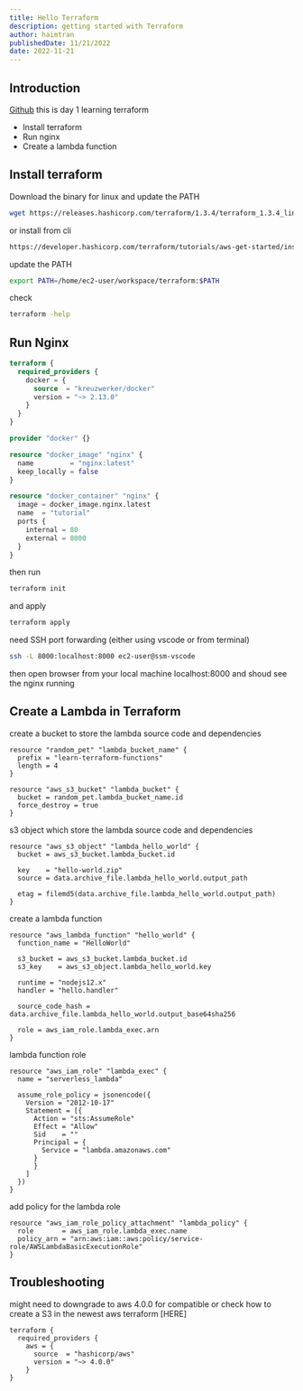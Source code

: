 ```yaml
---
title: Hello Terraform
description: getting started with Terraform
author: haimtran
publishedDate: 11/21/2022
date: 2022-11-21
---
```


## Introduction

[Github]() this is day 1 learning terraform

- Install terraform
- Run nginx
- Create a lambda function

## Install terraform

Download the binary for linux and update the PATH

```bash
wget https://releases.hashicorp.com/terraform/1.3.4/terraform_1.3.4_linux_386.zip
```

or install from cli

```bash
https://developer.hashicorp.com/terraform/tutorials/aws-get-started/install-cli
```

update the PATH

```bash
export PATH=/home/ec2-user/workspace/terraform:$PATH
```

check

```bash
terraform -help
```

## Run Nginx

```tf
terraform {
  required_providers {
    docker = {
      source  = "kreuzwerker/docker"
      version = "~> 2.13.0"
    }
  }
}

provider "docker" {}

resource "docker_image" "nginx" {
  name         = "nginx:latest"
  keep_locally = false
}

resource "docker_container" "nginx" {
  image = docker_image.nginx.latest
  name  = "tutorial"
  ports {
    internal = 80
    external = 8000
  }
}
```

then run

```bash
terraform init
```

and apply

```bash
terraform apply
```

need SSH port forwarding (either using vscode or from terminal)

```bash
ssh -L 8000:localhost:8000 ec2-user@ssm-vscode
```

then open browser from your local machine localhost:8000 and shoud see the nginx running

## Create a Lambda in Terraform

create a bucket to store the lambda source code and dependencies

```tsx
resource "random_pet" "lambda_bucket_name" {
  prefix = "learn-terraform-functions"
  length = 4
}

resource "aws_s3_bucket" "lambda_bucket" {
  bucket = random_pet.lambda_bucket_name.id
  force_destroy = true
}
```

s3 object which store the lambda source code and dependencies

```tsx
resource "aws_s3_object" "lambda_hello_world" {
  bucket = aws_s3_bucket.lambda_bucket.id

  key    = "hello-world.zip"
  source = data.archive_file.lambda_hello_world.output_path

  etag = filemd5(data.archive_file.lambda_hello_world.output_path)
}
```

create a lambda function

```tsx
resource "aws_lambda_function" "hello_world" {
  function_name = "HelloWorld"

  s3_bucket = aws_s3_bucket.lambda_bucket.id
  s3_key    = aws_s3_object.lambda_hello_world.key

  runtime = "nodejs12.x"
  handler = "hello.handler"

  source_code_hash = data.archive_file.lambda_hello_world.output_base64sha256

  role = aws_iam_role.lambda_exec.arn
}
```

lambda function role

```tsx
resource "aws_iam_role" "lambda_exec" {
  name = "serverless_lambda"

  assume_role_policy = jsonencode({
    Version = "2012-10-17"
    Statement = [{
      Action = "sts:AssumeRole"
      Effect = "Allow"
      Sid    = ""
      Principal = {
        Service = "lambda.amazonaws.com"
      }
      }
    ]
  })
}
```

add policy for the lambda role

```tsx
resource "aws_iam_role_policy_attachment" "lambda_policy" {
  role       = aws_iam_role.lambda_exec.name
  policy_arn = "arn:aws:iam::aws:policy/service-role/AWSLambdaBasicExecutionRole"
}

```

## Troubleshooting

might need to downgrade to aws 4.0.0 for compatible or check how to create a S3 in the newest aws terraform [HERE]

```tsx
terraform {
  required_providers {
    aws = {
      source  = "hashicorp/aws"
      version = "~> 4.0.0"
    }
}
```
